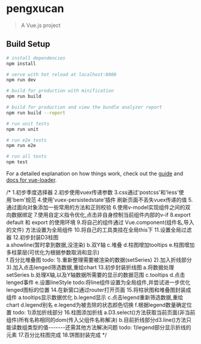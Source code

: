 # pengxucan

> A Vue.js project

## Build Setup

``` bash
# install dependencies
npm install

# serve with hot reload at localhost:8080
npm run dev

# build for production with minification
npm run build

# build for production and view the bundle analyzer report
npm run build --report

# run unit tests
npm run unit

# run e2e tests
npm run e2e

# run all tests
npm test
```

For a detailed explanation on how things work, check out the [guide](http://vuejs-templates.github.io/webpack/) and [docs for vue-loader](http://vuejs.github.io/vue-loader).

/*
1.初步季度选择器
2.初步使用vuex传递参数
3.css通过'postcss'和'less'使用'bem'规范
4.使用'vuex-persistedstate'插件  刷新页面不丢失vuex传递的值
5.通过面向对象添加一些常用的方法和正则校验
6.使用v-model实现组件之间的双向数据绑定
7.使用自定义指令优化,点击非自身控制当前组件内部的v-if
8.export default 和 export 的使用环境
9.将自己的组件通过 Vue.component(组件名,导入的文件) 方法设置为全局组件
10.将自己的工具类挂在全局this下
11.设置全局过滤器
12.初步封装D3柱图     
    a.showline(暂时拿到数据,没渲染) 
    b.双Y轴 
    c.堆叠 
    d.柱图增加tooltips 
    e.柱图增加多柱蒙层(可优化为根据参数取消和显示)    
    f.百分比堆叠图
    todo:
        1).重新整理需要被渲染的数据(setSeries)
        2).加入折线部分
        3).加入点击lenged筛选数据,重绘chart
13.初步封装折线图
    a.将数据处理setSeries
    b.处理X轴,以及Y轴数据所需要的显示的数据范围
    c.tooltips
    d.点击lenged事件
    e.设置lineStyle
    todo:将line组件设置为全局组件,并尝试进一步优化lenged图标的位置
14.在新窗口通过router打开页面
15.将柱状图和堆叠图封装成组件
    a.tooltips显示数据优化
    b.legend显示
    c.点击legend重新筛选数据,重绘chart
    d.legend别名
    e.legend为被去除的状态颜色切换
    f.根据legend数量确定位置
    todo:
        1)添加折线部分
16.柱图添加折线
    a.D3.select()方法获取当前页面(非当前组件)所有名称相同的dom(传入父组件名称解决)
    b.目前折线部分d3.line()方法只能读数组类型的值-------还需其他方法解决问题
    todo:
        1)legend部分显示折线的元素
17.百分比柱图完成
18.饼图封装完成
*/

